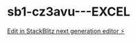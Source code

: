 # sb1-cz3avu---EXCEL

[Edit in StackBlitz next generation editor ⚡️](https://stackblitz.com/~/github.com/Francois-Peretti/sb1-cz3avu---EXCEL)